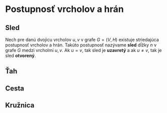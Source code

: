 # Postupnosť vrcholov a hrán

## Sled
Nech pre danú dvojicu vrcholov $u,v$ v grafe $G=(V,H)$ existuje striedajúca postupnosť vrcholov a hrán. Takúto postupnosť nazývame **sled** dĺžky $n$ v grafe $G$ medzi vrcholmi $u,v$. Ak $u=v$, tak sled je **uzavretý** a ak $u\neq v$, tak je sled **otvorený**.

## Ťah

## Cesta

## Kružnica

